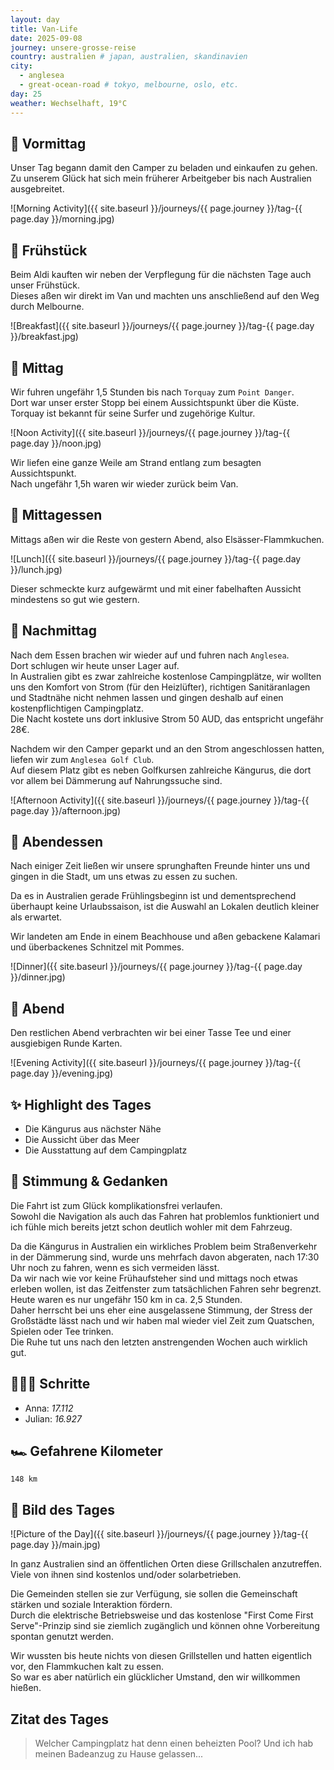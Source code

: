 ```yaml
---
layout: day
title: Van-Life
date: 2025-09-08
journey: unsere-grosse-reise
country: australien # japan, australien, skandinavien
city:
  - anglesea
  - great-ocean-road # tokyo, melbourne, oslo, etc.
day: 25
weather: Wechselhaft, 19°C
---
```


## 🌅 Vormittag

Unser Tag begann damit den Camper zu beladen und einkaufen zu gehen.  
Zu unserem Glück hat sich mein früherer Arbeitgeber bis nach Australien ausgebreitet.

![Morning Activity]({{ site.baseurl }}/journeys/{{ page.journey }}/tag-{{ page.day }}/morning.jpg)

## 🥐 Frühstück

Beim Aldi kauften wir neben der Verpflegung für die nächsten Tage auch unser Frühstück.  
Dieses aßen wir direkt im Van und machten uns anschließend auf den Weg durch Melbourne.

![Breakfast]({{ site.baseurl }}/journeys/{{ page.journey }}/tag-{{ page.day }}/breakfast.jpg)

## 🌇 Mittag

Wir fuhren ungefähr 1,5 Stunden bis nach `Torquay` zum `Point Danger`.  
Dort war unser erster Stopp bei einem Aussichtspunkt über die Küste.  
Torquay ist bekannt für seine Surfer und zugehörige Kultur.

![Noon Activity]({{ site.baseurl }}/journeys/{{ page.journey }}/tag-{{ page.day }}/noon.jpg)

Wir liefen eine ganze Weile am Strand entlang zum besagten Aussichtspunkt.  
Nach ungefähr 1,5h waren wir wieder zurück beim Van. 

## 🍣 Mittagessen

Mittags aßen wir die Reste von gestern Abend, also Elsässer-Flammkuchen.

![Lunch]({{ site.baseurl }}/journeys/{{ page.journey }}/tag-{{ page.day }}/lunch.jpg)

Dieser schmeckte kurz aufgewärmt und mit einer fabelhaften Aussicht mindestens so gut wie gestern.

## 🌆 Nachmittag

Nach dem Essen brachen wir wieder auf und fuhren nach `Anglesea`.  
Dort schlugen wir heute unser Lager auf.  
In Australien gibt es zwar zahlreiche kostenlose Campingplätze, wir wollten uns den Komfort von Strom (für den Heizlüfter), richtigen Sanitäranlagen und Stadtnähe nicht nehmen lassen und gingen deshalb auf einen kostenpflichtigen Campingplatz.  
Die Nacht kostete uns dort inklusive Strom 50 AUD, das entspricht ungefähr 28€.

Nachdem wir den Camper geparkt und an den Strom angeschlossen hatten, liefen wir zum `Anglesea Golf Club`.  
Auf diesem Platz gibt es neben Golfkursen zahlreiche Kängurus, die dort vor allem bei Dämmerung auf Nahrungssuche sind. 

![Afternoon Activity]({{ site.baseurl }}/journeys/{{ page.journey }}/tag-{{ page.day }}/afternoon.jpg)

## 🍜 Abendessen

Nach einiger Zeit ließen wir unsere sprunghaften Freunde hinter uns und gingen in die Stadt, um uns etwas zu essen zu suchen.

Da es in Australien gerade Frühlingsbeginn ist und dementsprechend überhaupt keine Urlaubssaison, ist die Auswahl an Lokalen deutlich kleiner als erwartet.

Wir landeten am Ende in einem Beachhouse und aßen gebackene Kalamari und überbackenes Schnitzel mit Pommes.

![Dinner]({{ site.baseurl }}/journeys/{{ page.journey }}/tag-{{ page.day }}/dinner.jpg)

## 🌙 Abend

Den restlichen Abend verbrachten wir bei einer Tasse Tee und einer ausgiebigen Runde Karten.

![Evening Activity]({{ site.baseurl }}/journeys/{{ page.journey }}/tag-{{ page.day }}/evening.jpg)

## ✨ Highlight des Tages

- Die Kängurus aus nächster Nähe
- Die Aussicht über das Meer
- Die Ausstattung auf dem Campingplatz

## 💭 Stimmung & Gedanken

Die Fahrt ist zum Glück komplikationsfrei verlaufen.  
Sowohl die Navigation als auch das Fahren hat problemlos funktioniert und ich fühle mich bereits jetzt schon deutlich wohler mit dem Fahrzeug.

Da die Kängurus in Australien ein wirkliches Problem beim Straßenverkehr in der Dämmerung sind, wurde uns mehrfach davon abgeraten, nach 17:30 Uhr noch zu fahren, wenn es sich vermeiden lässt.  
Da wir nach wie vor keine Frühaufsteher sind und mittags noch etwas erleben wollen, ist das Zeitfenster zum tatsächlichen Fahren sehr begrenzt.  
Heute waren es nur ungefähr 150 km in ca. 2,5 Stunden.  
Daher herrscht bei uns eher eine ausgelassene Stimmung, der Stress der Großstädte lässt nach und wir haben mal wieder viel Zeit zum Quatschen, Spielen oder Tee trinken.  
Die Ruhe tut uns nach den letzten anstrengenden Wochen auch wirklich gut.

## 🏃🏽‍♀️ Schritte

- Anna: _17.112_  
- Julian: _16.927_  

## 🏎️ Gefahrene Kilometer

`148 km`

## 📸 Bild des Tages

![Picture of the Day]({{ site.baseurl }}/journeys/{{ page.journey }}/tag-{{ page.day }}/main.jpg)

In ganz Australien sind an öffentlichen Orten diese Grillschalen anzutreffen.  
Viele von ihnen sind kostenlos und/oder solarbetrieben.

Die Gemeinden stellen sie zur Verfügung, sie sollen die Gemeinschaft stärken und soziale Interaktion fördern.  
Durch die elektrische Betriebsweise und das kostenlose "First Come First Serve"-Prinzip sind sie ziemlich zugänglich und können ohne Vorbereitung spontan genutzt werden.

Wir wussten bis heute nichts von diesen Grillstellen und hatten eigentlich vor, den Flammkuchen kalt zu essen.  
So war es aber natürlich ein glücklicher Umstand, den wir willkommen hießen.

## Zitat des Tages

> Welcher Campingplatz hat denn einen beheizten Pool? Und ich hab meinen Badeanzug zu Hause gelassen...
